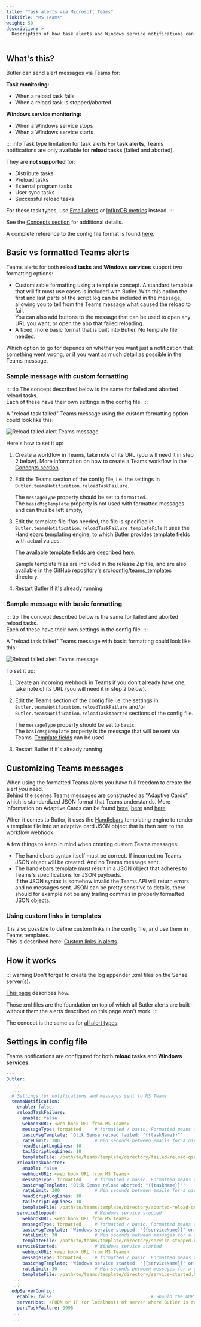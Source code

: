 ```yaml
---
title: "Task alerts via Microsoft Teams"
linkTitle: "MS Teams"
weight: 50
description: >
  Description of how task alerts and Windows service notifications can be sent as Microsoft Teams messages.
---
```


## What's this?

Butler can send alert messages via Teams for:

**Task monitoring:**
- When a reload task fails
- When a reload task is stopped/aborted

**Windows service monitoring:**
- When a Windows service stops
- When a Windows service starts

::: info Task type limitation for task alerts
For **task alerts**, Teams notifications are only available for **reload tasks** (failed and aborted).  

They are **not supported** for:
- Distribute tasks
- Preload tasks
- External program tasks  
- User sync tasks
- Successful reload tasks

For these task types, use [Email alerts](/docs/getting-started/setup/task-alerts/client-managed/alert-emails/) or [InfluxDB metrics](/docs/getting-started/setup/task-alerts/client-managed/alert-influxdb/) instead.
:::

See the [Concepts section](/docs/concepts/setting-up-teams-webhooks/) for additional details.

A complete reference to the config file format is found [here](/docs/reference/config-file/).

## Basic vs formatted Teams alerts

Teams alerts for both **reload tasks** and **Windows services** support two formatting options:

- Customizable formatting using a template concept. A standard template that will fit most use cases is included with Butler. With this option the first and last parts of the script log can be included in the message, allowing you to tell from the Teams message what caused the reload to fail.  
  You can also add buttons to the message that can be used to open any URL you want, or open the app that failed reloading.
- A fixed, more basic format that is built into Butler. No template file needed.

Which option to go for depends on whether you want just a notification that something went wrong, or if you want as much detail as possible in the Teams message.

### Sample message with custom formatting

::: tip
The concept described below is the same for failed and aborted reload tasks.  
Each of these have their own settings in the config file.
:::

A "reload task failed" Teams message using the custom formatting option could look like this:

![Reload failed alert Teams message](/img/failed-reload-teams-formatted_1.png "Reload failed alert Teams message")

Here's how to set it up:

1. Create a workflow in Teams, take note of its URL (you will need it in step 2 below). More information on how to create a Teams workflow in the [Concepts section](/docs/concepts/setting-up-teams-webhooks/).
2. Edit the Teams section of the config file, i.e. the settings in `Butler.teamsNotification.reloadTaskFailure`.

   The `messageType` property should be set to `formatted`.  
   The `basicMsgTemplate` property is not used with formatted messages and can thus be left empty,

3. Edit the template file if/as needed, the file is specified in `Butler.teamsNotification.reloadTaskFailure.templateFile`.It uses the Handlebars templating engine, to which Butler provides template fields with actual values.

   The available template fields are described [here](/docs/reference/alert-template-fields/).

   Sample template files are included in the release Zip file, and are also available in the GitHub repository's [src/config/teams_templates](https://github.com/ptarmiganlabs/butler/tree/master/src/config/teams_templates) directory.

4. Restart Butler if it's already running.

### Sample message with basic formatting

::: tip
The concept described below is the same for failed and aborted reload tasks.  
Each of these have their own settings in the config file.
:::

A "reload task failed" Teams message with basic formatting could look like this:

![Reload failed alert Teams message](/img/failed-reload-teams-basic_1.png "Reload failed alert Teams message")

To set it up:

1. Create an incoming webhook in Teams if you don't already have one, take note of its URL (you will need it in step 2 below).
2. Edit the Teams section of the config file i.e. the settings in `Butler.teamsNotification.reloadTaskFailure` and/or `Butler.teamsNotification.reloadTaskAborted` sections of the config file.

   The `messageType` property should be set to `basic`.  
   The `basicMsgTemplate` property is the message that will be sent via Teams. [Template fields](/docs/reference/alert-template-fields/) can be used.

3. Restart Butler if it's already running.

## Customizing Teams messages

When using the formatted Teams alerts you have full freedom to create the alert _you_ need.  
Behind the scenes Teams messages are constructed as "Adaptive Cards", which is standardized JSON format that Teams understands.
More information on Adaptive Cards can be found [here](https://learn.microsoft.com/en-us/power-automate/overview-adaptive-cards), [here](https://adaptivecards.io) and [here](https://learn.microsoft.com/en-us/microsoftteams/platform/task-modules-and-cards/cards/design-effective-cards?tabs=design).

When it comes to Butler, it uses the [Handlebars](https://handlebarsjs.com/) templating engine to render a template file into an adaptive card JSON object that is then sent to the workflow webhook.

A few things to keep in mind when creating custom Teams messages:

- The handlebars syntax itself must be correct. If incorrect no Teams JSON object will be created. And no Teams message sent.
- The handlebars template must result in a JSON object that adheres to Teams's specifications for JSON payloads.  
  If the JSON syntax is somehow invalid the Teams API will return errors and no messages sent. JSON can be pretty sensitive to details, there should for example not be any trailing commas in properly formatted JSON objects.

### Using custom links in templates

It is also possible to define custom links in the config file, and use them in Teams templates.  
This is described here: [Custom links in alerts](/docs/concepts/custom-links-in-alerts/).

## How it works

::: warning
Don't forget to create the log appender .xml files on the Sense server(s).

[This page](/docs/getting-started/setup/task-alerts/client-managed/#adding-a-log-appender) describes how.

Those xml files are the foundation on top of which all Butler alerts are built - without them the alerts described on this page won't work.
:::

The concept is the same as for [all alert types](/docs/getting-started/setup/task-alerts/#how-it-works).

## Settings in config file

Teams notifications are configured for both **reload tasks** and **Windows services**:

```yaml
---
Butler:
  ...
  ...
  # Settings for notifications and messages sent to MS Teams
  teamsNotification:
    enable: false
    reloadTaskFailure:
      enable: false
      webhookURL: <web hook URL from MS Teams>
      messageType: formatted     # formatted / basic. Formatted means that template file below will be used to create the message.
      basicMsgTemplate: 'Qlik Sense reload failed: "{{taskName}}"'      # Only needed if message type = basic
      rateLimit: 300             # Min seconds between emails for a given taskID. Defaults to 5 minutes.
      headScriptLogLines: 10
      tailScriptLogLines: 10
      templateFile: /path/to/teams/template/directory/failed-reload-qseow.handlebars
    reloadTaskAborted:
      enable: false
      webhookURL: <web hook URL from MS Teams>
      messageType: formatted     # formatted / basic. Formatted means that template file below will be used to create the message.
      basicMsgTemplate: 'Qlik Sense reload aborted: "{{taskName}}"'       # Only needed if message type = basic
      rateLimit: 300             # Min seconds between emails for a given taskID. Defaults to 5 minutes.
      headScriptLogLines: 10
      tailScriptLogLines: 10
      templateFile: /path/to/teams/template/directory/aborted-reload-qseow.handlebars
    serviceStopped:              # Windows service stopped
      webhookURL: <web hook URL from MS Teams>
      messageType: formatted     # formatted / basic. Formatted means that template file below will be used to create the message.
      basicMsgTemplate: 'Windows service stopped: "{{serviceName}}" on host "{{host}}"'  # Only needed if message type = basic
      rateLimit: 30              # Min seconds between messages for a given Windows service. Defaults to 5 minutes.
      templateFile: /path/to/teams/template/directory/service-stopped.handlebars
    serviceStarted:              # Windows service started
      webhookURL: <web hook URL from MS Teams>
      messageType: formatted     # formatted / basic. Formatted means that template file below will be used to create the message.
      basicMsgTemplate: 'Windows service started: "{{serviceName}}" on host "{{host}}"'  # Only needed if message type = basic
      rateLimit: 30              # Min seconds between messages for a given Windows service. Defaults to 5 minutes.
      templateFile: /path/to/teams/template/directory/service-started.handlebars
  ...
  ...
  udpServerConfig:
    enable: false                                     # Should the UDP server responsible for receving task failure and session events be started? true/false
    serverHost: <FQDN or IP (or localhost) of server where Butler is running>
    portTaskFailure: 9998
  ...
  ...
```
